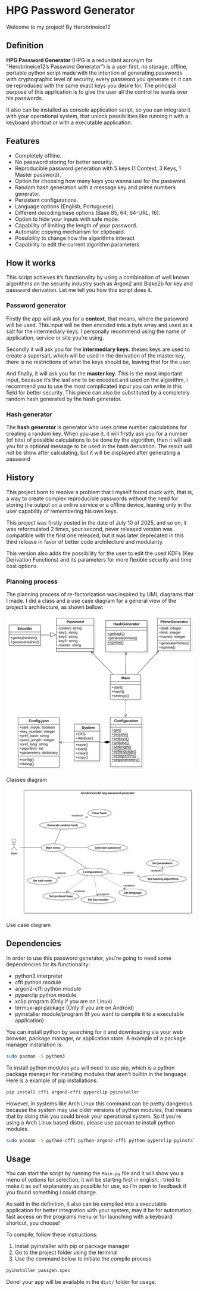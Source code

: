 # HPG Password Generator

Welcome to my project! By Herobrineice12

## Definition

**HPG Password Generator** (HPG is a redundant acronym for ”Herobrineice12’s Password Generator”) is a user first, no storage, offline, portable python script made with the intention of generating passwords with cryptographic level of security, every password you generate on it can be reproduced with the same exact keys you desire for. The principal purpose of this application is to give the user all the control he wants over his passwords.

It also can be installed as console application script, so you can integrate it with your operational system, that unlock possibilities like running it with a keyboard shortcut or with a executable application.

## Features

- Completely offline.
- No password storing for better security.
- Reproducible password generation with 5 keys (1 Context, 3 Keys, 1 Master password).
- Option for choosing how many keys you wanna use for the password.
- Random hash generation with a message key and prime numbers generator.
- Persistent configurations.
- Language options (English, Portuguese).
- Different decoding base options (Base 85, 64, 64-URL, 16).
- Option to hide your inputs with safe mode.
- Capability of limiting the length of your password.
- Automatic copying mechanism for clipboard.
- Possibility to change how the algorithms interact
- Capability to edit the current algorithm parameters

## How it works

This script achieves it’s functionality by using a combination of well known algorithms on the security industry such as Argon2 and Blake2b for key and password derivation. Let me tell you how this script does it.

### Password generator

Firstly the app will ask you for a **context**, that means, where the password will be used. This input will be then encoded into a byte array and used as a salt for the intermediary keys. I personally recommend using the name of application, service or site you’re using.

Secondly it will ask you for the **intermediary keys**. theses keys are used to create a supersalt, which will be used in the derivation of the master key, there is no restrictions of what the keys should be, leaving that for the user.

And finally, it will ask you for the **master key**. This is the most important input, because it’s the last one to be encoded and used on the algorithm, i recommend you to use the most complicated input you can write in this field for better security. This piece can also be substituted by a completely random hash generated by the hash generator.

### Hash generator

The **hash generator** is generator who uses prime number calculations for creating a random key. When you use it, it will firstly ask you for a number (of bits) of possible calculations to be done by the algorithm, then it will ask you for a optional message to be used in the hash derivation. The result will not be show after calculating, but it will be displayed after generating a password

## History

This project born to resolve a problem that I myself found stuck with, that is, a way to create complex reproducible passwords without the need for storing the output on a online service or a offline device, leaning only in the user capability of remembering his own keys.

This project was firstly posted in the date of July 10 of 2025, and so on, it was reformulated 2 times, your second, never released version was compatible with the first one released, but it was later deprecated in this third release in favor of better code architecture and modularity.

This version also adds the possibility for the user to edit the used KDFs (Key Derivation Functions) and its parameters for more flexible security and time cost options.

### Planning process

The planning process of re-factorization was inspired by UML diagrams that I made. I did a class and a use case diagram for a general view of the project’s architecture, as shown bellow:

![Classes diagram](diagrams/jpg/Model2!ClassDiagram_1.jpg)

Classes diagram

![Use case diagram](diagrams/jpg/Model1!UseCases_0.jpg)

Use case diagram

## Dependencies

In order to use this password generator, you’re going to need some dependencies for its functionality:

- python3 interpreter
- cffi python module
- argon2-cffi python module
- pyperclip python module
- xclip program (Only if you are on Linux)
- termux-api package (Only if you are on Android)
- pyinstaller module/program (If you want to compile it to a executable application)

You can install python by searching for it and downloading via your web browser, package manager, or application store. A example of a package manager installation is:

```bash
sudo pacman -S python3
```

To install python modules you will need to use pip, which is a python package manager for installing modules that aren’t builtin in the language. Here is a example of pip installations:

```bash
pip install cffi argon2-cffi pyperclip pyinstaller
```

However, in systems like Arch Linux this command can be pretty dangerous because the system may use older versions of python modules, that means that by doing this you could break your operational system. So if you’re using a Arch Linux based distro, please use pacman to install python modules.

```bash
sudo pacman -S python-cffi python-argon2-cffi python-pyperclip pyinstaller
```

## Usage

You can start the script by running the `Main.py` file and it will show you a menu of options for selection, it will be starting first in english, i tried to make it as self explanatory as possible for use, so i’m open to feedback if you found something i could change.

As said in the definition, it also can be compiled into a executable application for better integration with your system, may it be for automation, fast access on the programs menu or for launching with a keyboard shortcut, you choose!

To compile, follow these instructions:

1. Install pyinstaller with pip or package manager
2. Go to the project folder using the terminal
3. Use the command below to initiate the compile process

```bash
pyinstaller passgen.spec
```

Done! your app will be available in the `dist/` folder for usage.
